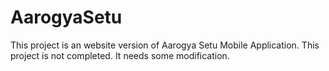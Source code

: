 # AarogyaSetu
This project is an website version of Aarogya Setu Mobile Application.
This project is not completed. It needs some modification.
